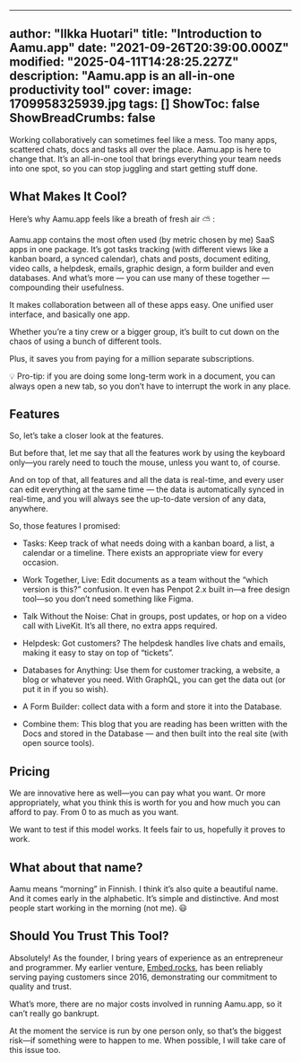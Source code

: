
---
author: "Ilkka Huotari"
title: "Introduction to Aamu.app"
date: "2021-09-26T20:39:00.000Z"
modified: "2025-04-11T14:28:25.227Z"
description: "Aamu.app is an all-in-one productivity tool"
cover:
  image: 1709958325939.jpg
tags: []
ShowToc: false
ShowBreadCrumbs: false
---

Working collaboratively can sometimes feel like a mess. Too many apps, scattered chats, docs and tasks all over the place. Aamu.app is here to change that. It’s an all-in-one tool that brings everything your team needs into one spot, so you can stop juggling and start getting stuff done.

What Makes It Cool?
-------------------

Here’s why Aamu.app feels like a breath of fresh air ⛅️ :

Aamu.app contains the most often used (by metric chosen by me) SaaS apps in one package. It’s got tasks tracking (with different views like a kanban board, a synced calendar), chats and posts, document editing, video calls, a helpdesk, emails, graphic design, a form builder and even databases. And what’s more — you can use many of these together — compounding their usefulness.

It makes collaboration between all of these apps easy. One unified user interface, and basically one app.

Whether you’re a tiny crew or a bigger group, it’s built to cut down on the chaos of using a bunch of different tools.

Plus, it saves you from paying for a million separate subscriptions.

💡 Pro-tip: if you are doing some long-term work in a document, you can always open a new tab, so you don’t have to interrupt the work in any place.

Features
--------

So, let’s take a closer look at the features.

But before that, let me say that all the features work by using the keyboard only—you rarely need to touch the mouse, unless you want to, of course.

And on top of that, all features and all the data is real-time, and every user can edit everything at the same time — the data is automatically synced in real-time, and you will always see the up-to-date version of any data, anywhere.

So, those features I promised:

*   Tasks: Keep track of what needs doing with a kanban board, a list, a calendar or a timeline. There exists an appropriate view for every occasion.
    
*   Work Together, Live: Edit documents as a team without the “which version is this?” confusion. It even has Penpot 2.x built in—a free design tool—so you don’t need something like Figma.
    
*   Talk Without the Noise: Chat in groups, post updates, or hop on a video call with LiveKit. It’s all there, no extra apps required.
    
*   Helpdesk: Got customers? The helpdesk handles live chats and emails, making it easy to stay on top of “tickets”.
    
*   Databases for Anything: Use them for customer tracking, a website, a blog or whatever you need. With GraphQL, you can get the data out (or put it in if you so wish).
    
*   A Form Builder: collect data with a form and store it into the Database.
    
*   Combine them: This blog that you are reading has been written with the Docs and stored in the Database — and then built into the real site (with open source tools).
    

Pricing
-------

We are innovative here as well—you can pay what you want. Or more appropriately, what you think this is worth for you and how much you can afford to pay. From 0 to as much as you want.

We want to test if this model works. It feels fair to us, hopefully it proves to work.

What about that name?
---------------------

Aamu means “morning” in Finnish. I think it’s also quite a beautiful name. And it comes early in the alphabetic. It’s simple and distinctive. And most people start working in the morning (not me). 😃

Should You Trust This Tool?
---------------------------

Absolutely! As the founder, I bring years of experience as an entrepreneur and programmer. My earlier venture, [Embed.rocks](http://Embed.rocks), has been reliably serving paying customers since 2016, demonstrating our commitment to quality and trust.

What’s more, there are no major costs involved in running Aamu.app, so it can’t really go bankrupt.

At the moment the service is run by one person only, so that’s the biggest risk—if something were to happen to me. When possible, I will take care of this issue too.
